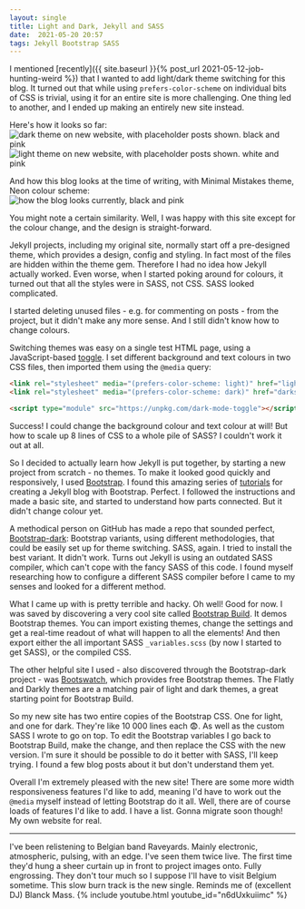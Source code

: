 ```yaml
---
layout: single
title: Light and Dark, Jekyll and SASS
date:  2021-05-20 20:57
tags: Jekyll Bootstrap SASS
---
```

I mentioned [recently]({{ site.baseurl }}{% post_url 2021-05-12-job-hunting-weird %}) that I wanted to add light/dark theme switching for this blog. It turned out that while using `prefers-color-scheme` on individual bits of CSS is trivial, using it for an entire site is more challenging. One thing led to another, and I ended up making an entirely new site instead.  

Here's how it looks so far:  
![dark theme on new website, with placeholder posts shown. black and pink](/blog/assets/images/2021-05/new-site-dark.png)  
![light theme on new website, with placeholder posts shown. white and pink](/blog/assets/images/2021-05/new-site-light.png)  

And how this blog looks at the time of writing, with Minimal Mistakes theme,  Neon colour scheme:  
![how the blog looks currently, black and pink](/blog/assets/images/2021-05/old-site.png)  

You might note a certain similarity. Well, I was happy with this site except for the colour change, and the design is straight-forward.  

Jekyll projects, including my original site, normally start off a pre-designed theme, which provides a design, config and styling. In fact most of the files are hidden within the theme gem. Therefore I had no idea how Jekyll actually worked. Even worse, when I started poking around for colours, it turned out that all the styles were in SASS, not CSS. SASS looked complicated.  

I started deleting unused files - e.g. for commenting on posts - from the project, but it didn't make any more sense. And I still didn't know how to change colours.  

Switching themes was easy on a single test HTML page, using a JavaScript-based [toggle](https://github.com/GoogleChromeLabs/dark-mode-toggle). I set different background and text colours in two CSS files, then imported them using the `@media` query:

```html
<link rel="stylesheet" media="(prefers-color-scheme: light)" href="lightstyle.css">
<link rel="stylesheet" media="(prefers-color-scheme: dark)" href="darkstyle.css">

<script type="module" src="https://unpkg.com/dark-mode-toggle"></script>
```
Success! I could change the background colour and text colour at will! But how to scale up 8 lines of CSS to a whole pile of SASS? I couldn't work it out at all.  

So I decided to actually learn how Jekyll is put together, by starting a new project from scratch - no themes. To make it looked good quickly and responsively, I used [Bootstrap](https://getbootstrap.com/). I found this amazing series of [tutorials](https://experimentingwithcode.com/creating-a-jekyll-blog-with-bootstrap-4-and-sass-part-1/) for creating a Jekyll blog with Bootstrap. Perfect. I followed the instructions and made a basic site, and started to understand how parts connected. But it didn't change colour yet.  

A methodical person on GitHub has made a repo that sounded perfect, [Bootstrap-dark](https://github.com/vinorodrigues/bootstrap-dark-5/): Bootstrap variants, using different methodologies, that could be easily set up for theme switching. SASS, again. I tried to install the best variant. It didn't work. Turns out Jekyll is using an outdated SASS compiler, which can't cope with the fancy SASS of this code. I found myself researching how to configure a different SASS compiler before I came to my senses and looked for a different method.  

What I came up with is pretty terrible and hacky. Oh well! Good for now. I was saved by discovering a very cool site called [Bootstrap Build](https://bootstrap.build). It demos Bootstrap themes. You can import existing themes, change the settings and get a real-time readout of what will happen to all the elements! And then export either the all important SASS `_variables.scss` (by now I started to get SASS), or the compiled CSS.  

The other helpful site I used - also discovered through the Bootstrap-dark project - was [Bootswatch](https://bootswatch.com/), which provides free Bootstrap themes. The Flatly and Darkly themes are a matching pair of light and dark themes, a great starting point for Bootstrap Build. 

So my new site has two entire copies of the Bootstrap CSS. One for light, and one for dark. They're like 10 000 lines each 😨. As well as the custom SASS I wrote to go on top. To edit the Bootstrap variables I go back to Bootstrap Build, make the change, and then replace the CSS with the new version. I'm sure it should be possible to do it better with SASS, I'll keep trying. I found a few blog posts about it but don't understand them yet.  

Overall I'm extremely pleased with the new site! There are some more width responsiveness features I'd like to add, meaning I'd have to work out the `@media` myself instead of letting Bootstrap do it all. Well, there are of course loads of features I'd like to add. I have a list. Gonna migrate soon though! My own website for real.  

***
I've been relistening to Belgian band Raveyards. Mainly electronic, atmospheric, pulsing, with an edge. I've seen them twice live. The first time they'd hung a sheer curtain up in front to project images onto. Fully engrossing. They don't tour much so I suppose I'll have to visit Belgium sometime. This slow burn track is the new single. Reminds me of (excellent DJ) Blanck Mass.
{% include youtube.html youtube_id="n6dUxkuiimc" %}
